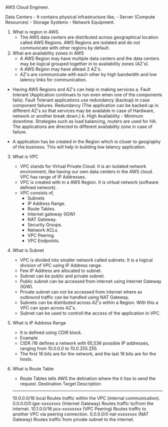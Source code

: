 AWS Cloud Engineer.

Data Centers - It contains physical infrastructure like,
    - Server (Compute Resources)
    - Storage Systems
    - Network Equipment.

1. What is region in AWS
    - The AWS data centers are distributed across geographical location called AWS Regions. AWS Regions are isolated and do not communicate with other regions by default.
2. What are availability zones in AWS 
    - A AWS Region may have multiple data centers and the data centers may be logical grouped together in to availability zones (AZ's).
    - A AWS Region may have atleast 2 AZ's.
    - AZ's are communicate with each other by high bandwidth and low latency links for communication.

- Having AWS Regions and AZ's can help in making services 
    a. Fault tolerant (Application continues to run even when one of the components fails). Fault Tolerant applications use redundancy (backup) in case component failures.
     Redundancy (The application can be backed up in different AZ's  so that services may be available in case of Hardware, network or another break down.)
    b. High Availability - Minimum downtime. Strategies such as load balancing, routers are used for HA. The applications are directed to different availability zone in case of failure.

- A application has be created in the Region which is closer to geography of the business. This will help in building low latency application.

3. What is VPC
    - VPC stands for Virtual Private Cloud. It is an isolated network environment, like having 
    our own data centers in the AWS cloud. VPC has range of IP Addresses.
    - VPC is created with in a AWS Region. It is virtual network (software defined network).
    - VPC consists of,
        - Subnets 
        - IP Address Range. 
        - Route Tables.
        - Internet gateway (IGW)
        - NAT Gateway.
        - Security Groups.
        - Network ACLs.
        - VPC Peering.
        - VPC Endpoints.

4. What is Subnet
    - VPC is divided into smaller network called subnets. It is a logical division of VPC using IP Address range.
    - Few IP Address are allocated to subnet.
    - Subnet can be public and private subnet. 
    - Public subnet can be accessed from internet using Internet Gateway (IGW). 
    - Private subnet can not be accessed from internet where as outbound traffic can be handled using NAT Gateway. 
    - Subnets can be distributed across AZ's within a Region. With this a VPC can span across AZ's.
    - Subnet can be used to controll the access of the application in VPC.

5. What is IP Address Range
    - It is defined using CDIR block.
    - Example
    - CIDR /16 defines a network with 65,536 possible IP addresses, ranging from 10.0.0.0 to 10.0.255.255.
    - The first 16 bits are for the network, and the last 16 bits are for the hosts.

6. What is Route Table
    - Route Tables tells AWS the detination where the it has to send the request.
    Destination	    Target	                              Description
    -----------     ------                                ------------
    10.0.0.0/16	    local	                              Routes traffic within the VPC    (internal communication).
    0.0.0.0/0	    igw-xxxxxxxx (Internet Gateway)	      Routes traffic to/from the   internet.
    10.1.0.0/16	    pcx-xxxxxxxx (VPC Peering)	          Routes traffic to another VPC via peering connection.
    0.0.0.0/0	    nat-xxxxxxxx (NAT Gateway)	          Routes traffic from private subnet to the internet.





